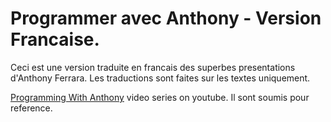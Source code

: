 Programmer avec Anthony - Version Francaise. 
================================
Ceci est une version traduite en francais des superbes presentations d'Anthony Ferrara. Les traductions sont faites sur les textes uniquement.

[Programming With Anthony](https://www.youtube.com/playlist?list=PLM-218uGSX3DQ3KsB5NJnuOqPqc5CW2kW&feature=view_all) video series on youtube.
Il sont soumis pour reference.
